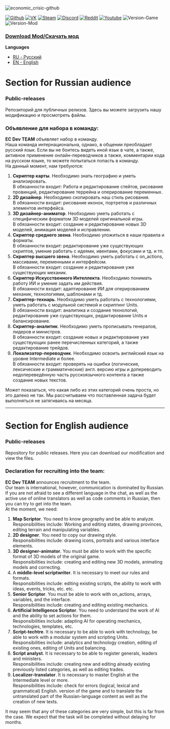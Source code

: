 <img align="center" src="https://github.com/Economic-Crisis-2013/Public-releases/blob/main/.github/logo-repo.png" alt="economic_crisic-github" border="0">


 [![Github](https://img.shields.io/badge/-Github-000?style=flat-square&logo=Github&logoColor=white)](https://github.com/Economic-Crisis-2013)
 [![VK](https://img.shields.io/badge/-Steam-171a21?style=flat-square&logo=Steam&logoColor=white)](https://vk.com/ec_hoi_mod)
 [![Steam](https://img.shields.io/badge/-VK-blue?style=flat-square&logo=VK&logoColor=white)](https://steamcommunity.com/sharedfiles/filedetails/?id=2000532465) 
 [![Discord](https://img.shields.io/badge/-Discord-2c2f33?style=flat-square&logo=Discord&logoColor=white)](https://discord.gg/jjbue3F)
 [![Reddit](https://img.shields.io/badge/-Reddit-FF5700?style=flat-square&logo=Reddit&logoColor=white)](https://www.reddit.com/r/EC2013/)
 [![Youtube](https://img.shields.io/badge/-Youtube-c4302b?style=flat-square&logo=Youtube&logoColor=white)](https://www.youtube.com/c/HeartsofIronIVEconomicCrisis2013)
 ![Version-Game](https://img.shields.io/badge/Version--Game--HOI4-1.10.3-green?style=flat-square)
 ![Version-Mod](https://img.shields.io/badge/Version--Mod-0.7.6-red?style=flat-square)

### [Download Mod/Скачать мод](https://github.com/Economic-Crisis-2013/Public-releases/releases/latest)

**Languages**
- [RU - Русский](#Section-for-Russian-audience)
- [EN - English](#Section-for-English-audience)


# Section for Russian audience

### Public-releases<br>
Репозиторий для публичных релизов. Здесь вы можете загрузить нашу модификацию и просмотреть файлы.<br>

### Объявление для набора в команду:<br>
**EC Dev TEAM** объявляет набор в команду.<br>
Наша команда интернациональна, однако, в общении преобладает русский язык. Если вы не боитесь видеть иной язык в чате, а также, активное применение онлайн-переводчиков а также, комментарии кода на русском языке, то можете попытаться попасть в команду.<br>
На данный момент, нам требуются:<br>
1. **Скриптер карты**. Необходимо знать географию и уметь анализировать.<br>
В обязанности входит: Работа и редактирование стейтов, рисование провинций, редактирование террейна и оперирование переменных.<br>
2. **2D дизайнер**. Необходимо скопировать наш стиль рисования.<br>
В обязанности входит: рисование иконок, портретов и различных элементов интерфейса.<br>
3. **3D дизайнер-аниматор**. Необходимо уметь работать с специфическим форматом 3D моделей оригинальной игры.<br>
В обязанности входит: создание и редактирование новых 3D моделей, анимация моделей и исправлении.<br>
4. **Скриптер среднего звена**. Необходимо уложиться в наши правила и форматы.<br>
В обязанности входит: редактирование уже существующих скриптов, умение работать с идеями, ивентами, фокусами и тд. и тп.<br>
5. **Скриптер высшего звена**. Необходимо уметь работать с on_actions, массивами, переменными и интерфейсом.<br>
В обязанности входит: создание и редактирования уже существующих механик.<br>
6. **Скриптер Искусственного Интеллекта**. Необходимо понимать работу ИИ и умение задать им действия.<br>
В обязанности входит: адаптирование ИИ для оперированием механик, технологиями, шаблонами и тд.<br>
7. **Скриптер-технарь**. Необходимо уметь работать с технологиями, уметь работать с модульной системой и скриптинг Units.<br>
В обязанности входит: аналитика и создание технологий, редактирование уже существующих, редактирование Units и балансирование.<br>
8. **Скриптер-аналитик**. Необходимо уметь прописывать генералов, лидеров и министров.<br>
В обязанности входит: создание новых и редактирование уже существующих ранее перечисленных категорий, а также редактирование трейдов.<br>
9. **Локализатор-переводчик**. Необходимо освоить английский язык на уровне Intermediate и более.<br>
В обязанности входит: проверять на ошибки (логические, лексические и грамматические) англ. версию игры и допереводить недопереведённую часть русскоязычного контента а также создание новых текстов.<br>

Может показаться, что какая либо из этих категорий очень проста, но это далеко не так. Мы рассчитываем что поставленная задача будет выполняться не затягиваясь на месяца.<br>
___

# Section for English audience 
### Public-releases<br>
Repository for public releases. Here you can download our modification and view the files.<br>

### Declaration for recruiting into the team:<br>
**EC Dev TEAM** announces recruitment to the team.<br>
Our team is international, however, communication is dominated by Russian. If you are not afraid to see a different language in the chat, as well as the active use of online translators as well as code comments in Russian, then you can try to get into the team.<br>
At the moment, we need:<br>
1. **Map Scriptor**. You need to know geography and be able to analyze.<br>
Responsibilities include: Working and editing states, drawing provinces, editing terrain and manipulating variables.<br>
2. **2D designer**. You need to copy our drawing style.<br>
Responsibilities include: drawing icons, portraits and various interface elements.<br>
3. **3D designer-animator**. You must be able to work with the specific format of 3D models of the original game.<br>
Responsibilities include: creating and editing new 3D models, animating models and correcting.<br>
4. A **middle-level scriptwriter**. It is necessary to meet our rules and formats.<br>
Responsibilities include: editing existing scripts, the ability to work with ideas, events, tricks, etc. etc.<br>
5. **Senior Scriptor**. You must be able to work with on_actions, arrays, variables, and the interface.<br>
Responsibilities include: creating and editing existing mechanics.<br>
6. **Artificial Intelligence Scriptor**. You need to understand the work of AI and the ability to set actions for them.<br>
Responsibilities include: adapting AI for operating mechanics, technologies, templates, etc.<br>
7. **Script-techtre**. It is necessary to be able to work with technology, be able to work with a modular system and scripting Units.<br>
Responsibilities include: analytics and technology creation, editing of existing ones, editing of Units and balancing.<br>
8. **Script analyst**. It is necessary to be able to register generals, leaders and ministers.<br>
Responsibilities include: creating new and editing already existing previously listed categories, as well as editing trades.<br>
9. **Localizer-translator**. It is necessary to master English at the Intermediate level or more.<br>
Responsibilities include: check for errors (logical, lexical and grammatical) English. version of the game and to translate the untranslated part of the Russian-language content as well as the creation of new texts.<br>

It may seem that any of these categories are very simple, but this is far from the case. We expect that the task will be completed without delaying for months.<br>
